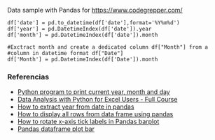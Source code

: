 




Data sample with Pandas for https://www.codegrepper.com/
```
df['date'] = pd.to_datetime(df['date'],format='%Y%m%d')
df['year'] = pd.DatetimeIndex(df['date']).year
df['month'] = pd.DatetimeIndex(df['date']).month

#Exctract month and create a dedicated column df["Month"] from a 
#column in datetime format df["Date"]
df['Month'] = pd.DatetimeIndex(df['Date']).month
```


### Referencias

* [Python program to print current year, month and day](https://www.geeksforgeeks.org/python-program-to-print-current-year-month-and-day/)
* [Data Analysis with Python for Excel Users - Full Course](https://www.youtube.com/watch?v=WcDaZ67TVRo&t=84s)
* [How to extract year from date in pandas](https://www.codegrepper.com/code-examples/python/how+to+extract+year+from+date+in+pandas)
* [How to display all rows from data frame using pandas](https://dev.to/chanduthedev/how-to-display-all-rows-from-data-frame-using-pandas-dha)
* [How to rotate x-axis tick labels in Pandas barplot](https://stackoverflow.com/questions/32244019/how-to-rotate-x-axis-tick-labels-in-pandas-barplot)
* [Pandas dataframe plot bar](https://pandas.pydata.org/docs/reference/api/pandas.DataFrame.plot.bar.html)